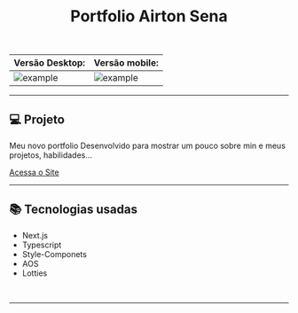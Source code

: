 <h1 align="center">
  <strong>Portfolio Airton Sena</strong>
</h1> 
<Br/>


| Versão  Desktop: |Versão mobile: |
|----------|----------|
|![example](https://i.ibb.co/9Nz15Gh/2022-06-12-18-02.png)|![example](https://pbs.twimg.com/media/FVFucjlXoAA-nVb?format=jpg&name=large)|

--- 







## 💻 Projeto

<p> 
 Meu novo portfolio Desenvolvido para mostrar um pouco sobre min e meus
                  projetos, habilidades...
  
  
  [Acessa o Site](https://airtonjs.codes/)
    
</p>


<hr>

## 📚 Tecnologias usadas
- Next.js
- Typescript
- Style-Componets
- AOS
- Lotties



<br>
<hr>
